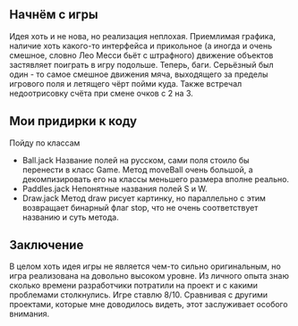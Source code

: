 ## Начнём с игры
Идея хоть и не нова, но реализация неплохая. Приемлимая графика, наличие хоть какого-то интерфейса и прикольное (а иногда и очень смешное, словно Лео Месси бьёт с штрафного) движение объектов застявляет поиграть в игру подольше.
Теперь, баги. Серьёзный был один - то самое смешное движения мяча, выходящего за пределы игрового поля и летящего чёрт пойми куда. Также встречал недоотрисовку счёта при смене очков с 2 на 3.
## Мои придирки к коду
Пойду по классам
* Ball.jack Название полей на русском, сами поля стоило бы перенести в класс Game. Метод moveBall очень большой, а декомпизировать его на классы меньшего размера вполне реально.
* Paddles.jack Непонятные названия полей S и W.
* Draw.jack Метод draw рисует картинку, но параллельно с этим возвращает бинарный флаг stop, что не очень соответствует названию и суть метода.
## Заключение
В целом хоть идея игры не является чем-то сильно оригинальным, но игра реализована на довольно высоком уровне. Из личного опыта знаю сколько времени разработчики потратили на проект и с какими проблемами столкнулись. Игре ставлю 8/10. Сравнивая с другими проектами, которые мне доводилось видеть, этот заслуживает особого внимания.